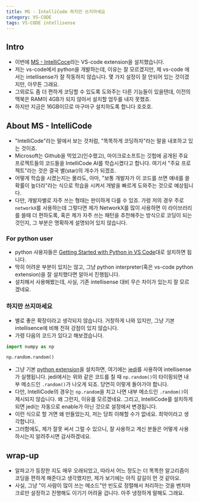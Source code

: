 ```yaml
---
title: MS - IntelliCode 하지만 쓰지마세요
category: VS-CODE
tags: VS-CODE intellisense 
---
```


## Intro

- 이번에 [MS - IntelliCoce](https://go.microsoft.com/fwlink/?linkid=872679)라는 VS-code extension을 설치했습니다.
- 저는 vs-code에서 python을 개발하는데, 이유는 잘 모르겠지만, 제 vs-code 에서는 intellisense가 잘 작동하지 않습니다. 몇 가지 설정이 잘 안되어 있는 것이겠지만, 아무튼 그래요.
- 그외로도 좀 더 편하게 코딩할 수 있도록 도와주는 다른 기능들이 있을텐데, 이전의 맥북은 RAM이 4GB가 되지 않아서 설치할 엄두를 내지 못했죠.
- 하지만 지금은 16GB이므로 마구마구 설치하도록 합니다 호호호.

## About MS - IntelliCode

- "IntelliCode"라는 말에서 보는 것처럼, "똑똑하게 코딩하자"라는 말을 내포하고 있는 것이죠.
- Microsoft는 Github을 먹었고(인수했고), 마이크로소프트는 깃헙에 공개된 주요 프로젝트들의 코드들을 IntelliCode AI를 학습시켰다고 합니다. 여기서 "주요 프로젝트"라는 것은 결국 별(star)의 개수가 되겠죠.
- 어떻게 학습을 시켰는지는 몰라도, 아마, "보통 개발자가 이 코드를 쓰면 얘네를 쓸 확률이 높더라"라는 식으로 학습을 시켜서 개발을 빠르게 도와주는 것으로 예상됩니다.
- 다만, 개발자별로 자주 쓰는 형태는 판이하게 다를 수 있죠. 가령 저의 경우 주로 `networkX`를 사용하는데 그렇다면 제가 NetworkX를 많이 사용하면 이 라이브러리를 쓸때 더 편하도록, 혹은 제가 자주 쓰는 패턴을 추천해주는 방식으로 코딩이 되는 것인지, 그 부분은 명확하게 설명되어 있지 않습니다.

### For python user

- python 사용자들은 [Getting Started with Python in VS Code](https://code.visualstudio.com/docs/python/python-tutorial#_prerequisites)대로 설치하면 됩니다.
- 딱히 어려운 부분이 있지는 않고, 그냥 python interpreter(혹은 vs-code python extension)을 잘 설치했다면 알아서 진행됩니다.
- 설치해서 사용해봤는데, 사실, 기존 intellisense 대비 무슨 차이가 있는지 잘 모르겠네요.

### 하지만 쓰지마세요

- 별로 좋은 확장이라고 생각되지 않습니다. 거창하게 나와 있지만, 그냥 기본 intellisence에 비해 전혀 강점이 있지 않습니다.
- 가령 다음의 코드가 있다고 해보겠습니다.

```python
import numpy as np

np.random.random()
```

- 그냥 기본 [python extension](https://code.visualstudio.com/docs/languages/python)을 설치하면, 여기에는 [jedi](https://jedi.readthedocs.io/en/latest/)를 사용하여 intellisense가 실행됩니다. jedi에서는 위와 같은 코드를 칠 때 `np.random()`이 타이핑되면 내부 메소드인 `.random()`가 나오게 되죠. 당연히 이렇게 돌아가야 합니다.
- 다만, IntelliCode의 경우는 `np.random`을 치고 나면 내부 메소드인 `.random()`이 제시되지 않습니다. 왜 그런지, 이유를 모르겠네요. 그리고, IntelliCode를 설치하게 되면 jedi는 자동으로 enable가 아닌 것으로 설정에서 변경됩니다.
- 이런 식으로 할 거면 왜 만들었는지, 저는 당최 이해할 수가 없네요. 최악이라고 생각합니다.
- 그러함에도, 제가 잘못 써서 그럴 수 있으니, 잘 사용하고 계신 분들은 어떻게 사용하시는지 알려주시면 감사하겠네요.

## wrap-up

- 알파고가 등장한 지도 매우 오래되었고, 따라서 어느 정도는 더 똑똑한 알고리즘이 코딩을 편하게 해준다고 생각했지만, 제가 보기에는 아직 갈길이 먼 것 같아요.
- 사실, 그냥 "이 사람이 많이 쓰는 메소드"만 빈도로 정렬해서 처리하는 것을 벤치마크로만 설정하고 진행해도 이기기 어려울 겁니다. 아주 냉정하게 말해도 그래요.
